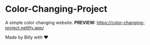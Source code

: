 # Color-Changing-Project
A simple color changing website.
**PREVIEW:** https://color-changing-project.netlify.app/

Made by Billy with ♥
